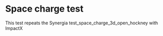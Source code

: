 # Space charge test

This test repeats the Synergia test_space_charge_3d_open_hockney with
ImpactX

